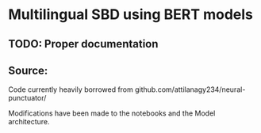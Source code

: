 # Multilingual SBD using BERT models

## TODO: Proper documentation ## 

## Source: ##  

Code currently heavily borrowed from github.com/attilanagy234/neural-punctuator/  

Modifications have been made to the notebooks and the Model architecture.  


